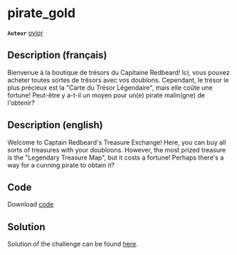 # pirate_gold

**`Auteur`** [ovior](https://github.com/dgagn)

## Description (français)

Bienvenue à la boutique de trésors du Capitaine Redbeard! Ici, vous pouvez acheter toutes sortes de trésors avec vos doublons. Cependant, le trésor le plus précieux est la "Carte du Trésor Légendaire", mais elle coûte une fortune! Peut-être y a-t-il un moyen pour un(e) pirate malin(gne) de l'obtenir?

## Description (english)

Welcome to Captain Redbeard's Treasure Exchange! Here, you can buy all sorts of treasures with your doubloons. However, the most prized treasure is the "Legendary Treasure Map", but it costs a fortune! Perhaps there's a way for a cunning pirate to obtain it?

## Code

Download [code](src/main.c)

## Solution

Solution of the challenge can be found [here](solution/).
